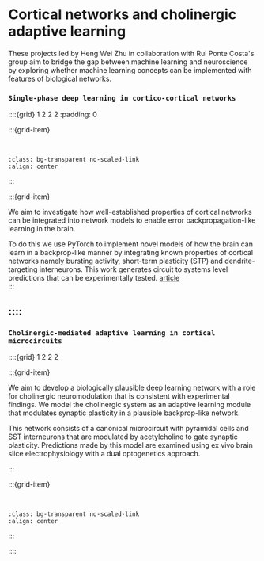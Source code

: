# Cortical networks and cholinergic adaptive learning

These projects led by Heng Wei Zhu in collaboration with Rui Ponte Costa's group aim to bridge the gap between machine learning and neuroscience by exploring whether machine learning concepts can be implemented with features of biological networks.


### `Single-phase deep learning in cortico-cortical networks`

::::{grid} 1 2 2 2
:padding: 0

:::{grid-item}

  
&nbsp;  
```{image} ../img/projects/burstccn.png 
:class: bg-transparent no-scaled-link
:align: center
```
:::

:::{grid-item}

We aim to investigate how well-established properties of cortical networks can be integrated 
into network models to enable error backpropagation-like learning in the brain. 

To do this we use PyTorch to implement novel models of how the brain can learn in a backprop-like manner 
by integrating known properties of cortical networks namely bursting activity, short-term plasticity (STP) 
and dendrite-targeting interneurons. 
This work generates circuit to systems level predictions that can be experimentally tested. [article](https://arxiv.org/pdf/2206.11769.pdf)  
:::


::::
---

### `Cholinergic-mediated adaptive learning in cortical microcircuits` 

::::{grid} 1 2 2 2

:::{grid-item}

We aim to develop a biologically plausible deep learning network with a role for cholinergic neuromodulation that is consistent with experimental findings. 
We model the cholinergic system as an adaptive learning module that modulates synaptic plasticity in a plausible backprop-like network. 

This network consists of a canonical microcircuit with pyramidal cells and SST interneurons that are modulated by acetylcholine to gate synaptic plasticity. 
Predictions made by this model are examined using ex vivo brain slice electrophysiology with a dual optogenetics approach.  

:::

:::{grid-item}


&nbsp; 
```{image} ../img/projects/dual_opto_ach.png 
:class: bg-transparent no-scaled-link
:align: center
```

:::


::::

&nbsp;




